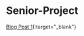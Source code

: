 # Senior-Project

[Blog Post 1]("https://vanman247.github.io/Senior-Project/Blog_post_1.html"){:target="_blank"}
